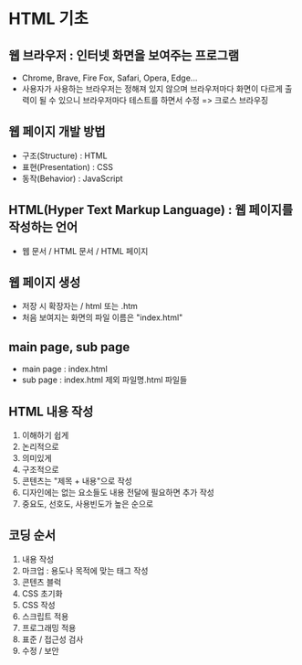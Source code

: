 # HTML 기초

## 웹 브라우저 : 인터넷 화면을 보여주는 프로그램
- Chrome, Brave, Fire Fox, Safari, Opera, Edge... 
- 사용자가 사용하는 브라우저는 정해져 있지 않으며 브라우저마다 화면이 다르게 출력이 될 수 있으니 브라우저마다 테스트를 하면서 수정
 => 크로스 브라우징

 ## 웹 페이지 개발 방법

 - 구조(Structure) : HTML
 - 표현(Presentation) : CSS
 - 동작(Behavior) : JavaScript

 ## HTML(Hyper Text Markup Language) : 웹 페이지를 작성하는 언어

 - 웹 문서 / HTML 문서 / HTML 페이지

 ## 웹 페이지 생성

 - 저장 시 확장자는 / html 또는 .htm
 - 처음 보여지는 화면의 파일 이름은 "index.html"

## main page, sub page

- main page : index.html
- sub page : index.html 제외 파일명.html 파일들

## HTML 내용 작성

1. 이해하기 쉽게
2. 논리적으로
3. 의미있게
4. 구조적으로
5. 콘텐츠는 "제목 + 내용"으로 작성
6. 디자인에는 없는 요소들도 내용 전달에 필요하면 추가 작성
7. 중요도, 선호도, 사용빈도가 높은 순으로

## 코딩 순서

1. 내용 작성
2. 마크업 : 용도나 목적에 맞는 태그 작성
3. 콘텐츠 블럭
4. CSS 초기화
5. CSS 작성
6. 스크립트 적용
7. 프로그래밍 적용
8. 표준 / 접근성 검사
9. 수정 / 보안 
